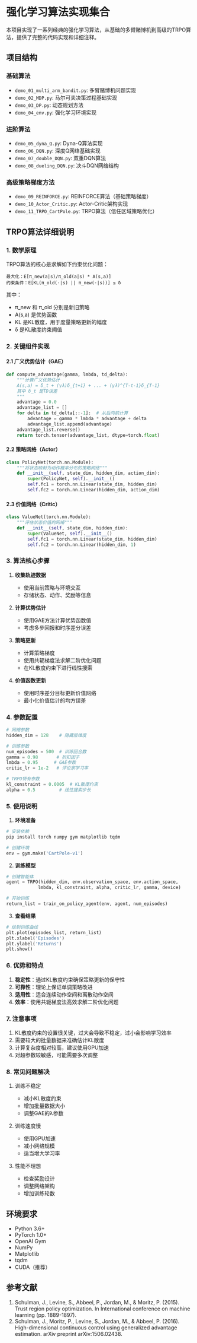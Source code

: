 # 强化学习算法实现集合

本项目实现了一系列经典的强化学习算法，从基础的多臂赌博机到高级的TRPO算法，提供了完整的代码实现和详细注释。

## 项目结构

### 基础算法
- `demo_01_multi_arm_bandit.py`: 多臂赌博机问题实现
- `demo_02_MDP.py`: 马尔可夫决策过程基础实现
- `demo_03_DP.py`: 动态规划方法
- `demo_04_env.py`: 强化学习环境实现

### 进阶算法
- `demo_05_dyna_Q.py`: Dyna-Q算法实现
- `demo_06_DQN.py`: 深度Q网络基础实现
- `demo_07_double_DQN.py`: 双重DQN算法
- `demo_08_dueling_DQN.py`: 决斗DQN网络结构

### 高级策略梯度方法
- `demo_09_REINFORCE.py`: REINFORCE算法（基础策略梯度）
- `demo_10_Actor_Critic.py`: Actor-Critic架构实现
- `demo_11_TRPO_CartPole.py`: TRPO算法（信任区域策略优化）

## TRPO算法详细说明

### 1. 数学原理

TRPO算法的核心是求解如下约束优化问题：

```
最大化：E[π_new(a|s)/π_old(a|s) * A(s,a)]
约束条件：E[KL(π_old(·|s) || π_new(·|s))] ≤ δ
```

其中：
- π_new 和 π_old 分别是新旧策略
- A(s,a) 是优势函数
- KL 是KL散度，用于度量策略更新的幅度
- δ 是KL散度约束阈值

### 2. 关键组件实现

#### 2.1 广义优势估计（GAE）
```python
def compute_advantage(gamma, lmbda, td_delta):
    """计算广义优势估计
    A(s,a) = δ_t + (γλ)δ_{t+1} + ... + (γλ)^{T-t-1}δ_{T-1}
    其中 δ_t 是TD误差
    """
    advantage = 0.0
    advantage_list = []
    for delta in td_delta[::-1]:  # 从后向前计算
        advantage = gamma * lmbda * advantage + delta
        advantage_list.append(advantage)
    advantage_list.reverse()
    return torch.tensor(advantage_list, dtype=torch.float)
```

#### 2.2 策略网络（Actor）
```python
class PolicyNet(torch.nn.Module):
    """将状态映射为动作概率分布的策略网络"""
    def __init__(self, state_dim, hidden_dim, action_dim):
        super(PolicyNet, self).__init__()
        self.fc1 = torch.nn.Linear(state_dim, hidden_dim)
        self.fc2 = torch.nn.Linear(hidden_dim, action_dim)
```

#### 2.3 价值网络（Critic）
```python
class ValueNet(torch.nn.Module):
    """评估状态价值的网络"""
    def __init__(self, state_dim, hidden_dim):
        super(ValueNet, self).__init__()
        self.fc1 = torch.nn.Linear(state_dim, hidden_dim)
        self.fc2 = torch.nn.Linear(hidden_dim, 1)
```

### 3. 算法核心步骤

1. **收集轨迹数据**
   - 使用当前策略与环境交互
   - 存储状态、动作、奖励等信息

2. **计算优势估计**
   - 使用GAE方法计算优势函数值
   - 考虑多步回报和时序差分误差

3. **策略更新**
   - 计算策略梯度
   - 使用共轭梯度法求解二阶优化问题
   - 在KL散度约束下进行线性搜索

4. **价值函数更新**
   - 使用时序差分目标更新价值网络
   - 最小化价值估计的均方误差

### 4. 参数配置

```python
# 网络参数
hidden_dim = 128    # 隐藏层维度

# 训练参数
num_episodes = 500  # 训练回合数
gamma = 0.98       # 折扣因子
lmbda = 0.95      # GAE参数
critic_lr = 1e-2   # 评论家学习率

# TRPO特有参数
kl_constraint = 0.0005  # KL散度约束
alpha = 0.5         # 线性搜索步长
```

### 5. 使用说明

1. **环境准备**
```python
# 安装依赖
pip install torch numpy gym matplotlib tqdm

# 创建环境
env = gym.make('CartPole-v1')
```

2. **训练模型**
```python
# 创建智能体
agent = TRPO(hidden_dim, env.observation_space, env.action_space, 
            lmbda, kl_constraint, alpha, critic_lr, gamma, device)

# 开始训练
return_list = train_on_policy_agent(env, agent, num_episodes)
```

3. **查看结果**
```python
# 绘制训练曲线
plt.plot(episodes_list, return_list)
plt.xlabel('Episodes')
plt.ylabel('Returns')
plt.show()
```

### 6. 优势和特点

1. **稳定性**：通过KL散度约束确保策略更新的保守性
2. **可靠性**：理论上保证单调策略改进
3. **适用性**：适合连续动作空间和离散动作空间
4. **效率**：使用共轭梯度法高效求解二阶优化问题

### 7. 注意事项

1. KL散度约束的设置很关键，过大会导致不稳定，过小会影响学习效率
2. 需要较大的批量数据来准确估计KL散度
3. 计算复杂度相对较高，建议使用GPU加速
4. 对超参数较敏感，可能需要多次调整

### 8. 常见问题解决

1. 训练不稳定
   - 减小KL散度约束
   - 增加批量数据大小
   - 调整GAE的λ参数

2. 训练速度慢
   - 使用GPU加速
   - 减小网络规模
   - 适当增大学习率

3. 性能不理想
   - 检查奖励设计
   - 调整网络架构
   - 增加训练轮数

## 环境要求

- Python 3.6+
- PyTorch 1.0+
- OpenAI Gym
- NumPy
- Matplotlib
- tqdm
- CUDA（推荐）

## 参考文献

1. Schulman, J., Levine, S., Abbeel, P., Jordan, M., & Moritz, P. (2015). Trust region policy optimization. In International conference on machine learning (pp. 1889-1897).
2. Schulman, J., Moritz, P., Levine, S., Jordan, M., & Abbeel, P. (2016). High-dimensional continuous control using generalized advantage estimation. arXiv preprint arXiv:1506.02438.

